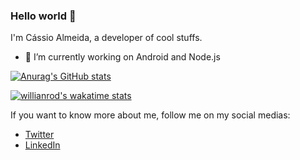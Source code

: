 ### Hello world 👋

I'm Cássio Almeida, a developer of cool stuffs.

- 🔭 I’m currently working on Android and Node.js

<!--
**kssioalmeida/kssioalmeida** is a ✨ _special_ ✨ repository because its `README.md` (this file) appears on your GitHub profile.

Here are some ideas to get you started:

- 🔭 I’m currently working on ...
- 🌱 I’m currently learning ...
- 👯 I’m looking to collaborate on ...
- 🤔 I’m looking for help with ...
- 💬 Ask me about ...
- 📫 How to reach me: ...
- 😄 Pronouns: ...
- ⚡ Fun fact: ...
-->
[![Anurag's GitHub stats](https://github-readme-stats.vercel.app/api?username=kssioalmeida&show_icons=true&theme=cobalt)](https://github.com/anuraghazra/github-readme-stats)

[![willianrod's wakatime stats](https://github-readme-stats.vercel.app/api/wakatime?username=kssioalmeida&theme=cobalt)](https://github.com/anuraghazra/github-readme-stats)

 If you want to know more about me, follow me on my social medias:

- [Twitter](https://twitter.com/kssioalmeida)
- [LinkedIn](https://www.linkedin.com/in/alex-felipe/)
